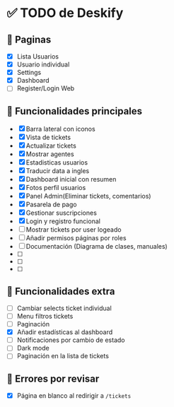 # ✅ TODO de Deskify

## 📄 Paginas
- [X] Lista Usuarios
- [X] Usuario individual
- [X] Settings
- [X] Dashboard
- [ ] Register/Login Web

## 🔧 Funcionalidades principales
- [X] Barra lateral con iconos
- [X] Vista de tickets
- [X] Actualizar tickets
- [X] Mostrar agentes
- [X] Estadisticas usuarios
- [X] Traducir data a ingles
- [X] Dashboard inicial con resumen
- [X] Fotos perfil usuarios
- [X] Panel Admin(Eliminar tickets, comentarios)
- [X] Pasarela de pago
- [X] Gestionar suscripciones
- [X] Login y registro funcional
- [ ] Mostrar tickets por user logeado
- [ ] Añadir permisos páginas por roles
- [ ] Documentación (Diagrama de clases, manuales)
- [ ] 
- [ ] 
- [ ] 
## 🧪 Funcionalidades extra
- [ ] Cambiar selects ticket individual
- [ ] Menu filtros tickets
- [ ] Paginación
- [X] Añadir estadísticas al dashboard
- [ ] Notificaciones por cambio de estado
- [ ] Dark mode
- [ ] Paginación en la lista de tickets

## 🐞 Errores por revisar
- [X] Página en blanco al redirigir a `/tickets`
